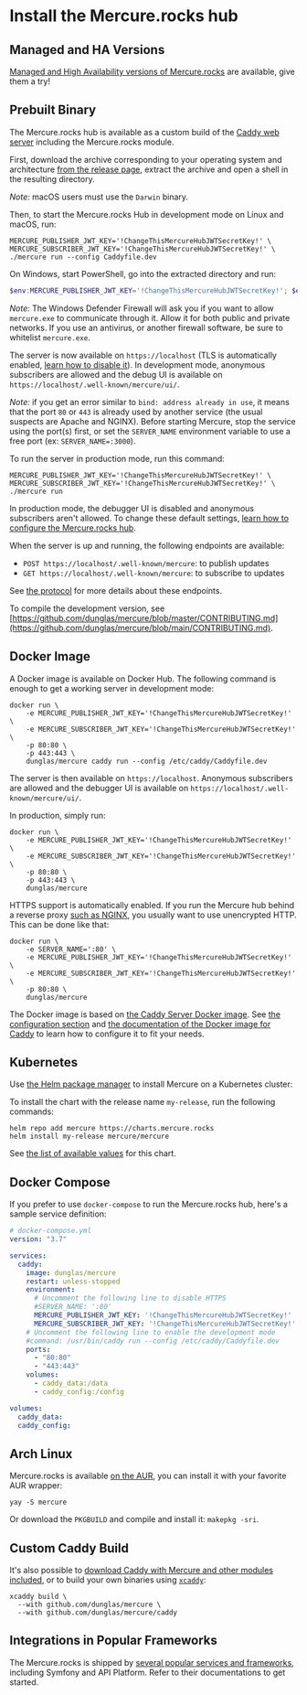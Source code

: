 # Install the Mercure.rocks hub

## Managed and HA Versions

[Managed and High Availability versions of Mercure.rocks](https://mercure.rocks/pricing) are available, give them a try!

## Prebuilt Binary

The Mercure.rocks hub is available as a custom build of the [Caddy web server](https://caddyserver.com/) including the Mercure.rocks module.

First, download the archive corresponding to your operating system and architecture [from the release page](https://github.com/dunglas/mercure/releases), extract the archive and open a shell in the resulting directory.

*Note:* macOS users must use the `Darwin` binary.

Then, to start the Mercure.rocks Hub in development mode on Linux and macOS, run:

```console
MERCURE_PUBLISHER_JWT_KEY='!ChangeThisMercureHubJWTSecretKey!' \
MERCURE_SUBSCRIBER_JWT_KEY='!ChangeThisMercureHubJWTSecretKey!' \
./mercure run --config Caddyfile.dev
```

On Windows, start PowerShell, go into the extracted directory and run:

```powershell
$env:MERCURE_PUBLISHER_JWT_KEY='!ChangeThisMercureHubJWTSecretKey!'; $env:MERCURE_SUBSCRIBER_JWT_KEY='!ChangeThisMercureHubJWTSecretKey!'; .\mercure.exe run --config Caddyfile.dev
```

*Note:* The Windows Defender Firewall will ask you if you want to allow `mercure.exe` to communicate through it.
Allow it for both public and private networks. If you use an antivirus, or another firewall software, be sure to whitelist `mercure.exe`.

The server is now available on `https://localhost` (TLS is automatically enabled, [learn how to disable it](config.md)).
In development mode, anonymous subscribers are allowed and the debug UI is available on `https://localhost/.well-known/mercure/ui/`.

*Note:* if you get an error similar to `bind: address already in use`, it means that the port `80` or `443` is already used by another service (the usual suspects are Apache and NGINX). Before starting Mercure, stop the service using the port(s) first, or set the `SERVER_NAME` environment variable to use a free port (ex: `SERVER_NAME=:3000`).

To run the server in production mode, run this command:

```console
MERCURE_PUBLISHER_JWT_KEY='!ChangeThisMercureHubJWTSecretKey!' \
MERCURE_SUBSCRIBER_JWT_KEY='!ChangeThisMercureHubJWTSecretKey!' \
./mercure run
```

In production mode, the debugger UI is disabled and anonymous subscribers aren't allowed.
To change these default settings, [learn how to configure the Mercure.rocks hub](config.md).

When the server is up and running, the following endpoints are available:

* `POST https://localhost/.well-known/mercure`: to publish updates
* `GET https://localhost/.well-known/mercure`: to subscribe to updates

See [the protocol](../../spec/mercure.md) for more details about these endpoints.

To compile the development version, see [https://github.com/dunglas/mercure/blob/master/CONTRIBUTING.md](https://github.com/dunglas/mercure/blob/main/CONTRIBUTING.md).

## Docker Image

A Docker image is available on Docker Hub. The following command is enough to get a working server in development mode:

```console
docker run \
    -e MERCURE_PUBLISHER_JWT_KEY='!ChangeThisMercureHubJWTSecretKey!' \
    -e MERCURE_SUBSCRIBER_JWT_KEY='!ChangeThisMercureHubJWTSecretKey!' \
    -p 80:80 \
    -p 443:443 \
    dunglas/mercure caddy run --config /etc/caddy/Caddyfile.dev
```

The server is then available on `https://localhost`. Anonymous subscribers are allowed and the debugger UI is available on `https://localhost/.well-known/mercure/ui/`.

In production, simply run:

```console
docker run \
    -e MERCURE_PUBLISHER_JWT_KEY='!ChangeThisMercureHubJWTSecretKey!' \
    -e MERCURE_SUBSCRIBER_JWT_KEY='!ChangeThisMercureHubJWTSecretKey!' \
    -p 80:80 \
    -p 443:443 \
    dunglas/mercure
```

HTTPS support is automatically enabled. If you run the Mercure hub behind a reverse proxy [such as NGINX](cookbooks.md#using-nginx-as-an-http-2-reverse-proxy-in-front-of-the-hub), you usually want to use unencrypted HTTP.
This can be done like that:

```console
docker run \
    -e SERVER_NAME=':80' \
    -e MERCURE_PUBLISHER_JWT_KEY='!ChangeThisMercureHubJWTSecretKey!' \
    -e MERCURE_SUBSCRIBER_JWT_KEY='!ChangeThisMercureHubJWTSecretKey!' \
    -p 80:80 \
    dunglas/mercure
```

The Docker image is based on [the Caddy Server Docker image](https://registry.hub.docker.com/_/caddy).
See [the configuration section](config.md) and [the documentation of the Docker image for Caddy](https://registry.hub.docker.com/_/caddy) to learn how to configure it to fit your needs.

## Kubernetes

Use [the Helm package manager](https://helm.sh/) to install Mercure on a Kubernetes cluster:

To install the chart with the release name `my-release`, run the following commands:

```console
helm repo add mercure https://charts.mercure.rocks
helm install my-release mercure/mercure
```

See [the list of available values](https://github.com/dunglas/mercure/blob/main/charts/mercure/README.md) for this chart.

## Docker Compose

If you prefer to use `docker-compose` to run the Mercure.rocks hub, here's a sample service definition:

```yaml
# docker-compose.yml
version: "3.7"

services:
  caddy:
    image: dunglas/mercure
    restart: unless-stopped
    environment:
      # Uncomment the following line to disable HTTPS
      #SERVER_NAME: ':80'
      MERCURE_PUBLISHER_JWT_KEY: '!ChangeThisMercureHubJWTSecretKey!'
      MERCURE_SUBSCRIBER_JWT_KEY: '!ChangeThisMercureHubJWTSecretKey!'
    # Uncomment the following line to enable the development mode
    #command: /usr/bin/caddy run --config /etc/caddy/Caddyfile.dev
    ports:
      - "80:80"
      - "443:443"
    volumes:
      - caddy_data:/data
      - caddy_config:/config

volumes:
  caddy_data:
  caddy_config:
```

## Arch Linux

Mercure.rocks is available [on the AUR](https://aur.archlinux.org/packages/mercure), you can install it with your favorite AUR wrapper:

```console
yay -S mercure
```
Or download the `PKGBUILD` and compile and install it: `makepkg -sri`.

## Custom Caddy Build

It's also possible to [download Caddy with Mercure and other modules included](https://caddyserver.com/download?package=github.com%2Fdunglas%2Fmercure%2Fcaddy), or to build your own binaries using [`xcaddy`](https://github.com/caddyserver/xcaddy):

```console
xcaddy build \
  --with github.com/dunglas/mercure \
  --with github.com/dunglas/mercure/caddy
```

## Integrations in Popular Frameworks

The Mercure.rocks is shipped by [several popular services and frameworks](../ecosystem/awesome.md#frameworks-and-services-integrations), including Symfony and API Platform.
Refer to their documentations to get started.
